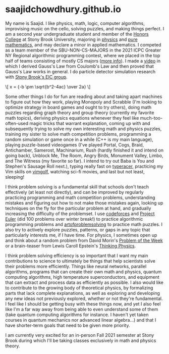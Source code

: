 # saajidchowdhury.github.io

My name is Saajid. I like physics, math, logic, computer algorithms, improvising music on the cello, solving puzzles, and making things perfect. I am a second year undergraduate student and member of the [Honors College](https://www.stonybrook.edu/honors-college/) at Stony Brook University, majoring in [physics](http://www.physics.sunysb.edu/Physics/) and [pure mathematics](http://www.math.stonybrook.edu/), and may declare a minor in applied mathematics. I competed as a team member of the SBU-NON-CS-MAJORS in the 2021 ICPC Greater NY Regional algorithmic programming contest, where we placed in the top half of teams consisting of mostly CS majors ([more info](https://www3.cs.stonybrook.edu/~compprog/20210413.html)). I made a [video](https://www.youtube.com/watch?v=-i67cFjaJRg) in which I derived Gauss's Law from Coulomb's Law and then proved that Gauss's Law works in general. I do particle detector simulation research with [Stony Brook's EIC group](https://www.stonybrook.edu/cfns/). 
<script type="text/javascript"
        src="https://cdnjs.cloudflare.com/ajax/libs/mathjax/2.7.0/MathJax.js?config=TeX-AMS_CHTML"></script>
\\[ x = {-b \pm \sqrt{b^2-4ac} \over 2a} \\]

Some other things I do for fun are reading about and taking apart machines to figure out how they work, playing Monopoly and Scrabble (I'm looking to optimize strategy in board games and ought to try others), doing math puzzles regarding graph theory and group theory (currently my favorite math topics), deriving physics equations whenever they feel like much-too-often-used magic tricks that warrant explanation, coming up with and subsequently trying to solve my own interesting math and physics puzzles, training my sister to solve math competition problems, programming a random simulation or game once in a while (C++ is my main language), playing puzzle-based videogames (I've played Portal, Cogs, Braid, Antichamber, Samerost, Machinarium, Rush (hardly finished it and intend on going back), Unblock Me, The Room, Angry Birds, Monument Valley, Limbo, and The Witness (my favorite so far). I intend to try out Baba is You and Stephen's Sausage Roll next.), typing really fast on [typeracer](https://play.typeracer.com/), practicing my Vim skills on [vimgolf](https://www.vimgolf.com/), watching sci-fi movies, and last but not least, sleeping!

I think problem solving is a fundamental skill that schools don't teach effectively (at least not directly), and can be improved by regularly practicing programming and math competition problems, understanding mistakes and figuring out how to not make those mistakes again, looking up techniques on the fly for the particular problem at hand, and gradually increasing the difficulty of the problemset. I use [codeforces](https://codeforces.com/problemset?order=BY_SOLVED_DESC) and [Project Euler](https://projecteuler.net/) (did 100 problems over winter break!) to practice algorithmic programming problems and [artofproblemsolving](https://artofproblemsolving.com/wiki/index.php/AMC_12_Problems_and_Solutions) to practice math puzzles. I also try to actively explore puzzles, patterns, or gaps in any topic that particularly interests me, if I have time. For physics, I sometimes open up and think about a random problem from David Morin's [Problem of the Week](https://www.physics.harvard.edu/undergrad/problems) or a brain-teaser from Lewis Caroll Epstein's [Thinking Physics](https://www.goodreads.com/book/show/268266.Thinking_Physics).

I think problem solving efficiency is so important that I want my main contributions to science to ultimately be things that help scientists solve their problems more efficiently. Things like neural networks, parallel algorithms, programs that can create their own math and physics, quantum computing algorithms, high temperature superconductors, and equipment that can extract and process data as efficiently as possible. I also would like to contribute to the growing body of theoretical physics, by formalizing parts that lack complete explanations, as well as exploring and developing any new ideas not previously explored, whether or not they're fundamental. I feel like I should be getting busy with these things now, and yet I also feel like I'm a far way away from being able to even understand some of them (take quantum computing algorithms for instance. I haven't yet taken courses in quantum mechanics nor advanced linear algebra...) and that I have shorter-term goals that need to be given more priority. 

I am currently very excited for an in-person Fall 2021 semester at Stony Brook during which I'll be taking classes exclusively in math and physics theory.
